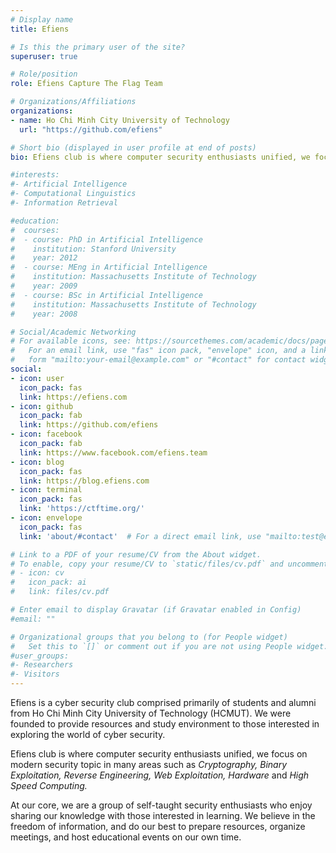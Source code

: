 ```yaml
---
# Display name
title: Efiens

# Is this the primary user of the site?
superuser: true

# Role/position
role: Efiens Capture The Flag Team

# Organizations/Affiliations
organizations:
- name: Ho Chi Minh City University of Technology
  url: "https://github.com/efiens"

# Short bio (displayed in user profile at end of posts)
bio: Efiens club is where computer security enthusiasts unified, we focus on modern security topic in many areas such as *Cryptography, Binary Exploitation, Reverse Engineering, Web Exploitation, Hardware and High Speed Computing.*

#interests:
#- Artificial Intelligence
#- Computational Linguistics
#- Information Retrieval

#education:
#  courses:
#  - course: PhD in Artificial Intelligence
#    institution: Stanford University
#    year: 2012
#  - course: MEng in Artificial Intelligence
#    institution: Massachusetts Institute of Technology
#    year: 2009
#  - course: BSc in Artificial Intelligence
#    institution: Massachusetts Institute of Technology
#    year: 2008

# Social/Academic Networking
# For available icons, see: https://sourcethemes.com/academic/docs/page-builder/#icons
#   For an email link, use "fas" icon pack, "envelope" icon, and a link in the
#   form "mailto:your-email@example.com" or "#contact" for contact widget.
social:
- icon: user
  icon_pack: fas
  link: https://efiens.com
- icon: github
  icon_pack: fab
  link: https://github.com/efiens
- icon: facebook
  icon_pack: fab
  link: https://www.facebook.com/efiens.team
- icon: blog
  icon_pack: fas
  link: https://blog.efiens.com
- icon: terminal
  icon_pack: fas
  link: 'https://ctftime.org/'
- icon: envelope
  icon_pack: fas
  link: 'about/#contact'  # For a direct email link, use "mailto:test@example.org".

# Link to a PDF of your resume/CV from the About widget.
# To enable, copy your resume/CV to `static/files/cv.pdf` and uncomment the lines below.
# - icon: cv
#   icon_pack: ai
#   link: files/cv.pdf

# Enter email to display Gravatar (if Gravatar enabled in Config)
#email: ""

# Organizational groups that you belong to (for People widget)
#   Set this to `[]` or comment out if you are not using People widget.
#user_groups:
#- Researchers
#- Visitors
---
```


Efiens is a cyber security club comprised primarily of students and alumni from Ho Chi Minh City University of Technology (HCMUT). We were founded to provide resources and study environment to those interested in exploring the world of cyber security.

Efiens club is where computer security enthusiasts unified, we focus on modern security topic in many areas such as *Cryptography, Binary Exploitation, Reverse Engineering, Web Exploitation, Hardware* and *High Speed Computing.*

At our core, we are a group of self-taught security enthusiasts who enjoy sharing our knowledge with those interested in learning. We believe in the freedom of information, and do our best to prepare resources, organize meetings, and host educational events on our own time.
